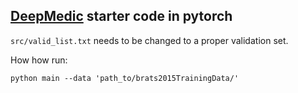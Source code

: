 ## [DeepMedic](http://www.isles-challenge.org/ISLES2015/articles/kamnk1.pdf) starter code in pytorch
`src/valid_list.txt` needs to be changed to a proper validation set.

How how run:
````
python main --data 'path_to/brats2015TrainingData/'
````
